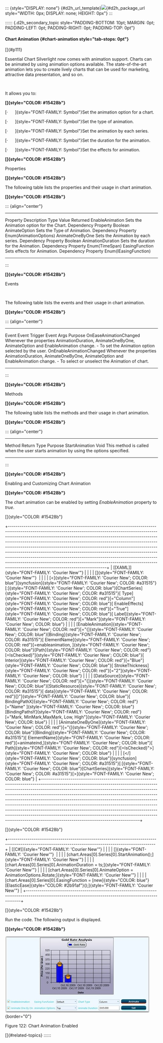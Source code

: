 ::: {style="DISPLAY: none"}
[](ms-xhelp:///?Id=d2h_url_template){#d2h_url_template}![](!package_url!){#d2h_package_url style="WIDTH: 0px; DISPLAY: none; HEIGHT: 0px"}
:::

:::::: {.d2h_secondary_topic style="PADDING-BOTTOM: 10pt; MARGIN: 0pt; PADDING-LEFT: 0pt; PADDING-RIGHT: 0pt; PADDING-TOP: 0pt"}
#### Chart Animation {#chart-animation style="tab-stops: 0pt"}

[]{#p111} 

Essential Chart Silverlight now comes with animation support. Charts can be animated by using animation options available. The state-of-the-art animation lets you to create lively charts that can be used for marketing, attractive data presentation, and so on.

 

It allows you to:

**[]{style="COLOR: #15428b"}** 

[·      ]{style="FONT-FAMILY: Symbol"}Set the animation option for a chart.

[·      ]{style="FONT-FAMILY: Symbol"}Set the type of animation.

[·      ]{style="FONT-FAMILY: Symbol"}Set the animation by each series.

[·      ]{style="FONT-FAMILY: Symbol"}Set the duration for the animation.

[·      ]{style="FONT-FAMILY: Symbol"}Set the effects for animation.

**[]{style="COLOR: #15428b"}** 

Properties

**[]{style="COLOR: #15428b"}** 

The following table lists the properties and their usage in chart animation.

**[]{style="COLOR: #15428b"}** 

::: {align="center"}
  ------------------- ------------------------------------------ --------------------- ------------------------
  Property            Description                                Type                  Value Returned
  EnableAnimation     Sets the Animation option for the Chart.   Dependency Property   Boolean
  AnimateOption       Sets the Type of Animation.                Dependency Property   Enum(AnimationOptions)
  AnimateOneByOne     Sets the Animation by each series.         Dependency Property   Boolean
  AnimationDuration   Sets the duration for the Animation.       Dependency Property   Enum(TimeSpan)
  EasingFunction      Sets effects for Animation.                Dependency Property   Enum(IEasingFunction)
  ------------------- ------------------------------------------ --------------------- ------------------------
:::

**[]{style="COLOR: #15428b"}** 

Events

 

The following table lists the events and their usage in chart animation.

**[]{style="COLOR: #15428b"}** 

::: {align="center"}
  -------------------------- ------------------------------------------------------------------------------------------------------- ------------ ---------------------------------------------------
  Event                      Event Trigger                                                                                           Event Args   Purpose
  OnEaseAnimationChanged     Whenever the properties AnimationDuration, AnimateOneByOne, AnimateOption and EnableAnimation change.   \-           To set the Animation option selected by the user.
  OnEnableAnimationChanged   Whenever the properties AnimationDuration, AnimateOneByOne, AnimateOption and EnableAnimation change.   \-           To select or unselect the Animation of chart.
  -------------------------- ------------------------------------------------------------------------------------------------------- ------------ ---------------------------------------------------
:::

**[]{style="COLOR: #15428b"}** 

Methods

**[]{style="COLOR: #15428b"}** 

The following table lists the methods and their usage in chart animation.

**[]{style="COLOR: #15428b"}** 

::: {align="center"}
  ---------------- ------------- --------------------------------------------------------------------------------------
  Method           Return Type   Purpose
  StartAnimation   Void          This method is called when the user starts animation by using the options specified.
  ---------------- ------------- --------------------------------------------------------------------------------------
:::

**[]{style="COLOR: #15428b"}** 

Enabling and Customizing Chart Animation

**[]{style="COLOR: #15428b"}** 

The chart animation can be enabled by setting *EnableAnimation* property to *true*.

[]{style="COLOR: #15428b"} 

+--------------------------------------------------------------------------------------------------------------------------------------------------------------------------------------------------------------------------------------------------------------------------------------------------------------------------------------------------------------------------------------------------------------------------------------------------------------------------------------------------------------------------------------------------------------------------------------------------------------------------------------------------------------------------------------------------+
| [\[XAML\]]{style="FONT-FAMILY: 'Courier New'"}                                                                                                                                                                                                                                                                                                                                                                                                                                                                                                                                                                                                                                                   |
|                                                                                                                                                                                                                                                                                                                                                                                                                                                                                                                                                                                                                                                                                                  |
| []{style="FONT-FAMILY: 'Courier New'"}                                                                                                                                                                                                                                                                                                                                                                                                                                                                                                                                                                                                                                                           |
|                                                                                                                                                                                                                                                                                                                                                                                                                                                                                                                                                                                                                                                                                                  |
| [\<]{style="FONT-FAMILY: 'Courier New'; COLOR: blue"}[syncfusion]{style="FONT-FAMILY: 'Courier New'; COLOR: #a31515"}[:]{style="FONT-FAMILY: 'Courier New'; COLOR: blue"}[ChartSeries]{style="FONT-FAMILY: 'Courier New'; COLOR: #a31515"}[ Type]{style="FONT-FAMILY: 'Courier New'; COLOR: red"}[=\"Column\"]{style="FONT-FAMILY: 'Courier New'; COLOR: blue"}[ EnableEffects]{style="FONT-FAMILY: 'Courier New'; COLOR: red"}[=\"True\"]{style="FONT-FAMILY: 'Courier New'; COLOR: blue"}[ Label]{style="FONT-FAMILY: 'Courier New'; COLOR: red"}[=\"Mark\"]{style="FONT-FAMILY: 'Courier New'; COLOR: blue"}                                                                                  |
|                                                                                                                                                                                                                                                                                                                                                                                                                                                                                                                                                                                                                                                                                                  |
| [EnableAnimation]{style="FONT-FAMILY: 'Courier New'; COLOR: red"}[=\"{]{style="FONT-FAMILY: 'Courier New'; COLOR: blue"}[Binding]{style="FONT-FAMILY: 'Courier New'; COLOR: #a31515"}[ ElementName]{style="FONT-FAMILY: 'Courier New'; COLOR: red"}[=enableanimation, ]{style="FONT-FAMILY: 'Courier New'; COLOR: blue"}[Path]{style="FONT-FAMILY: 'Courier New'; COLOR: red"}[=IsChecked}\"]{style="FONT-FAMILY: 'Courier New'; COLOR: blue"}[ Interior]{style="FONT-FAMILY: 'Courier New'; COLOR: red"}[=\"Blue\"]{style="FONT-FAMILY: 'Courier New'; COLOR: blue"}[ StrokeThickness]{style="FONT-FAMILY: 'Courier New'; COLOR: red"}[=\"2\"]{style="FONT-FAMILY: 'Courier New'; COLOR: blue"} |
|                                                                                                                                                                                                                                                                                                                                                                                                                                                                                                                                                                                                                                                                                                  |
| [DataSource]{style="FONT-FAMILY: 'Courier New'; COLOR: red"}[=\"{]{style="FONT-FAMILY: 'Courier New'; COLOR: blue"}[StaticResource]{style="FONT-FAMILY: 'Courier New'; COLOR: #a31515"}[ data]{style="FONT-FAMILY: 'Courier New'; COLOR: red"}[}\"]{style="FONT-FAMILY: 'Courier New'; COLOR: blue"}[ BindingPathX]{style="FONT-FAMILY: 'Courier New'; COLOR: red"}[=\"Name\" ]{style="FONT-FAMILY: 'Courier New'; COLOR: blue"}[BindingPathsY]{style="FONT-FAMILY: 'Courier New'; COLOR: red"}[=\"Mark, MinMark,MaxMark, Low, High\"]{style="FONT-FAMILY: 'Courier New'; COLOR: blue"}                                                                                                          |
|                                                                                                                                                                                                                                                                                                                                                                                                                                                                                                                                                                                                                                                                                                  |
| [AnimateOneByOne]{style="FONT-FAMILY: 'Courier New'; COLOR: red"}[=\"{]{style="FONT-FAMILY: 'Courier New'; COLOR: blue"}[Binding]{style="FONT-FAMILY: 'Courier New'; COLOR: #a31515"}[ ElementName]{style="FONT-FAMILY: 'Courier New'; COLOR: red"}[=animateind,]{style="FONT-FAMILY: 'Courier New'; COLOR: blue"}[ Path]{style="FONT-FAMILY: 'Courier New'; COLOR: red"}[=IsChecked}\"\>]{style="FONT-FAMILY: 'Courier New'; COLOR: blue"}                                                                                                                                                                                                                                                      |
|                                                                                                                                                                                                                                                                                                                                                                                                                                                                                                                                                                                                                                                                                                  |
| [\</]{style="FONT-FAMILY: 'Courier New'; COLOR: blue"}[syncfusion]{style="FONT-FAMILY: 'Courier New'; COLOR: #a31515"}[:]{style="FONT-FAMILY: 'Courier New'; COLOR: blue"}[ChartSeries]{style="FONT-FAMILY: 'Courier New'; COLOR: #a31515"}[\>]{style="FONT-FAMILY: 'Courier New'; COLOR: blue"}                                                                                                                                                                                                                                                                                                                                                                                                 |
+--------------------------------------------------------------------------------------------------------------------------------------------------------------------------------------------------------------------------------------------------------------------------------------------------------------------------------------------------------------------------------------------------------------------------------------------------------------------------------------------------------------------------------------------------------------------------------------------------------------------------------------------------------------------------------------------------+

[]{style="COLOR: #15428b"} 

+---------------------------------------------------------------------------------------------------------------------------------------------------------+
| [\[C#\]]{style="FONT-FAMILY: 'Courier New'"}                                                                                                            |
|                                                                                                                                                         |
| []{style="FONT-FAMILY: 'Courier New'"}                                                                                                                  |
|                                                                                                                                                         |
| [chart.Areas\[0\].Series\[0\].StartAnimation();]{style="FONT-FAMILY: 'Courier New'"}                                                                    |
|                                                                                                                                                         |
| [chart.Areas\[0\].Series\[0\].AnimationDuration = ts;]{style="FONT-FAMILY: 'Courier New'"}                                                              |
|                                                                                                                                                         |
| [chart.Areas\[0\].Series\[0\].AnimateOption = AnimationOptions.Rotate;]{style="FONT-FAMILY: 'Courier New'"}                                             |
|                                                                                                                                                         |
| [chart.Areas\[0\].Series\[0\].EasingFunction = [new]{style="COLOR: blue"} [ElasticEase]{style="COLOR: #2b91af"}();]{style="FONT-FAMILY: 'Courier New'"} |
+---------------------------------------------------------------------------------------------------------------------------------------------------------+

[]{style="COLOR: #15428b"} 

Run the code. The following output is displayed.

**[]{style="COLOR: #15428b"}** 

![](ImagesExt/image59_129.jpg){border="0"}

Figure 122: Chart Animation Enabled

[]{#related-topics}
::::::
